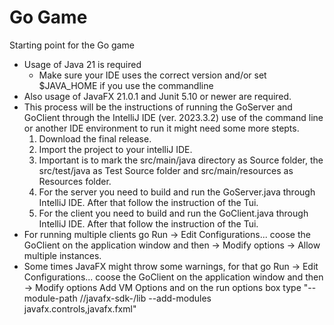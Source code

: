 # Go Game
Starting point for the Go game

* Usage of Java 21 is required
  * Make sure your IDE uses the correct version and/or set $JAVA_HOME if you use the commandline
* Also usage of JavaFX 21.0.1 and Junit 5.10 or newer are required. 
* This process will be the instructions of running the GoServer and GoClient through the IntelliJ IDE (ver. 2023.3.2) 
  use of the command line or another IDE environment to run it might need some more stepts.
  1. Download the final release.
  2. Import the project to your intelliJ IDE.
  3. Important is to mark the src/main/java directory as Source folder, the src/test/java as Test Source folder and
     src/main/resources as Resources folder.
  4. For the server you need to build and run the GoServer.java through IntelliJ IDE. After that follow the instruction of the Tui.
  5. For the client you need to build and run the GoClient.java through IntelliJ IDE. After that follow the instruction of the Tui.
 * For running multiple clients go Run -> Edit Configurations... coose the GoClient on the application window and then -> Modify options -> Allow multiple instances.
 * Some times JavaFX might throw some warnings, for that go Run -> Edit Configurations... coose the GoClient on the application window and then -> Modify options
      Add VM Options and on the run options box type "--module-path /<path to java fx installation>/javafx-sdk-<javafx version>/lib --add-modules javafx.controls,javafx.fxml"
